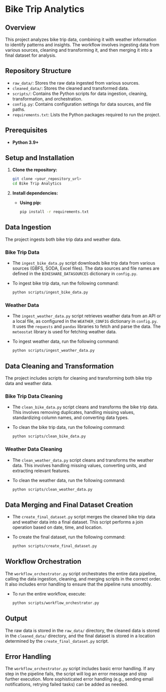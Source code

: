 # Bike Trip Analytics

## Overview

This project analyzes bike trip data, combining it with weather information to identify patterns and insights. The workflow involves ingesting data from various sources, cleaning and transforming it, and then merging it into a final dataset for analysis.

## Repository Structure

*   `raw_data/`: Stores the raw data ingested from various sources.
*   `cleaned_data/`: Stores the cleaned and transformed data.
*   `scripts/`: Contains the Python scripts for data ingestion, cleaning, transformation, and orchestration.
*   `config.py`: Contains configuration settings for data sources, and file paths.
*   `requirements.txt`: Lists the Python packages required to run the project.

## Prerequisites

*   **Python 3.9+**

## Setup and Installation

1.  **Clone the repository:**

    ```bash
    git clone <your_repository_url>
    cd Bike Trip Analytics
    ```

2.  **Install dependencies:**

    *   **Using pip:**

        ```bash
        pip install -r requirements.txt
        ```

## Data Ingestion

The project ingests both bike trip data and weather data.

### Bike Trip Data

*   The `ingest_bike_data.py` script downloads bike trip data from various sources (GBFS, SODA, Excel files).  The data sources and file names are defined in the `BIKESHARE_DATASOURCES` dictionary in `config.py`.
*   To ingest bike trip data, run the following command:

    ```bash
    python scripts/ingest_bike_data.py
    ```

### Weather Data

*   The `ingest_weather_data.py` script retrieves weather data from an API or a local file, as configured in the `WEATHER_CONFIG` dictionary in `config.py`.  It uses the `requests` and `pandas` libraries to fetch and parse the data.  The `meteostat` library is  used for fetching weather data.
*   To ingest weather data, run the following command:

    ```bash
    python scripts/ingest_weather_data.py
    ```

## Data Cleaning and Transformation

The project includes scripts for cleaning and transforming both bike trip data and weather data.

### Bike Trip Data Cleaning

*   The `clean_bike_data.py` script cleans and transforms the bike trip data.  This involves removing duplicates, handling missing values, standardizing column names, and converting data types.
*   To clean the bike trip data, run the following command:

    ```bash
    python scripts/clean_bike_data.py
    ```

### Weather Data Cleaning

*   The `clean_weather_data.py` script cleans and transforms the weather data.  This involves handling missing values, converting units, and extracting relevant features.
*   To clean the weather data, run the following command:

    ```bash
    python scripts/clean_weather_data.py
    ```

## Data Merging and Final Dataset Creation

*   The `create_final_dataset.py` script merges the cleaned bike trip data and weather data into a final dataset.  This script performs a join operation based on date, time, and location.
*   To create the final dataset, run the following command:

    ```bash
    python scripts/create_final_dataset.py
    ```

## Workflow Orchestration

The `workflow_orchestrator.py` script orchestrates the entire data pipeline, calling the data ingestion, cleaning, and merging scripts in the correct order.  It also includes error handling to ensure that the pipeline runs smoothly.

*   To run the entire workflow, execute:

    ```bash
    python scripts/workflow_orchestrator.py
    ```

## Output

The raw data is stored in the `raw_data/` directory, the cleaned data is stored in the `cleaned_data/` directory, and the final dataset is stored in a location determined by the `create_final_dataset.py` script.

## Error Handling

The `workflow_orchestrator.py` script includes basic error handling. If any step in the pipeline fails, the script will log an error message and stop further execution. More sophisticated error handling (e.g., sending email notifications, retrying failed tasks) can be added as needed.

